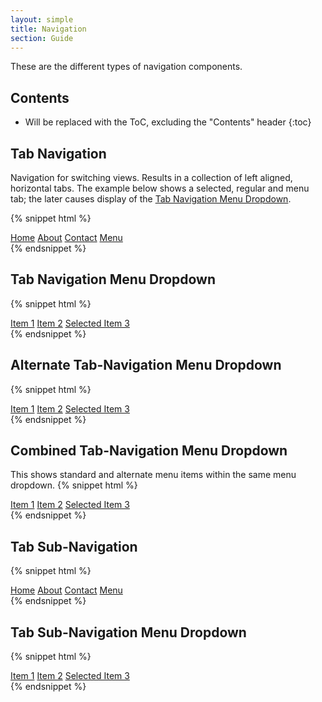```yaml
---
layout: simple
title: Navigation
section: Guide
---
```


These are the different types of navigation components.

## Contents

* Will be replaced with the ToC, excluding the "Contents" header
{:toc}

## Tab Navigation

Navigation for switching views. Results in a collection of left aligned, horizontal tabs. The example below shows a selected, regular and menu tab; the later causes display of the [Tab Navigation Menu Dropdown](#tab-navigation-menu-dropdown).

{% snippet html %}
<nav class="daptiv-nav">
    <a class="daptiv-nav-tab selected" href="#">Home</a>
    <a class="daptiv-nav-tab" href="#">About</a>
    <a class="daptiv-nav-tab" href="#">Contact</a>
    <a class="daptiv-nav-menu-tab" href="#">Menu</a>
</nav>
{% endsnippet %}
<br />

## Tab Navigation Menu Dropdown
{% snippet html %}
<div class="daptiv-nav-menu-dropdown">
    <a class="daptiv-nav-menuitem" href="#">Item 1</a>
    <a class="daptiv-nav-menuitem" href="#">Item 2</a>
    <a class="daptiv-nav-menuitem selected" href="#">Selected Item 3</a>
</div>
{% endsnippet %}
<br />

## Alternate Tab-Navigation Menu Dropdown
{% snippet html %}
<div class="daptiv-nav-menu-dropdown">
    <a class="daptiv-nav-menuitem-alternate" href="#">Item 1</a>
    <a class="daptiv-nav-menuitem-alternate" href="#">Item 2</a>
    <a class="daptiv-nav-menuitem-alternate selected" href="#">Selected Item 3</a>
</div>
{% endsnippet %}
<br />

## Combined Tab-Navigation Menu Dropdown
This shows standard and alternate menu items within the same menu dropdown.
{% snippet html %}
<div class="daptiv-nav-menu-dropdown">
    <a class="daptiv-nav-menuitem-alternate" href="#">Item 1</a>
    <a class="daptiv-nav-menuitem" href="#">Item 2</a>
    <a class="daptiv-nav-menuitem selected" href="#">Selected Item 3</a>
</div>
{% endsnippet %}
<br />


## Tab Sub-Navigation
{% snippet html %}
<nav class="daptiv-subnav">
    <a class="daptiv-subnav-tab selected" href="#">Home</a>
    <a class="daptiv-subnav-tab" href="#">About</a>
    <a class="daptiv-subnav-tab" href="#">Contact</a>
    <a class="daptiv-subnav-menu-tab" href="#">Menu</a>
</nav>
{% endsnippet %}
<br />

## Tab Sub-Navigation Menu Dropdown
{% snippet html %}
<div class="daptiv-subnav-menu-dropdown">
    <a class="daptiv-subnav-menuitem" href="#">Item 1</a>
    <a class="daptiv-subnav-menuitem" href="#">Item 2</a>
    <a class="daptiv-subnav-menuitem selected" href="#">Selected Item 3</a>
</div>
{% endsnippet %}
<br />
